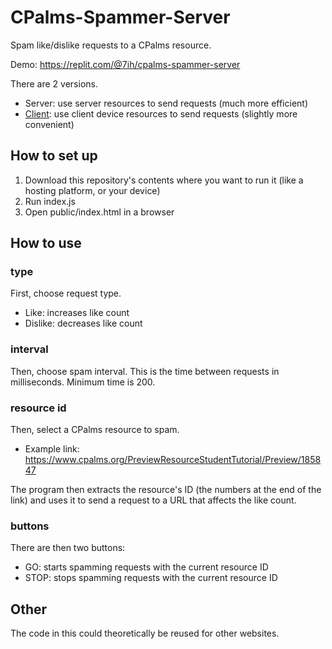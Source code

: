 # CPalms-Spammer-Server

Spam like/dislike requests to a CPalms resource.

Demo: https://replit.com/@7ih/cpalms-spammer-server

There are 2 versions.

* Server: use server resources to send requests (much more efficient)
* [Client](https://github.com/7ih/CPalms-Spammer-Client/): use client device resources to send requests (slightly more convenient)

## How to set up

1. Download this repository's contents where you want to run it (like a hosting platform, or your device)
2. Run index.js
3. Open public/index.html in a browser

## How to use

### type

First, choose request type. 
* Like: increases like count
* Dislike: decreases like count

### interval

Then, choose spam interval. This is the time between requests in milliseconds. Minimum time is 200.

### resource id

Then, select a CPalms resource to spam.
* Example link: https://www.cpalms.org/PreviewResourceStudentTutorial/Preview/185847

The program then extracts the resource's ID (the numbers at the end of the link) and uses it to send a request to a URL that affects the like count.

### buttons

There are then two buttons:
* GO: starts spamming requests with the current resource ID
* STOP: stops spamming requests with the current resource ID

## Other

The code in this could theoretically be reused for other websites.
